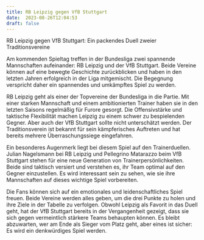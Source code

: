 ```yaml
---
title: RB Leipzig gegen VfB Stuttgart
date:  2023-08-26T12:04:53
draft: false
---
```


RB Leipzig gegen VfB Stuttgart: Ein packendes Duell zweier Traditionsvereine

Am kommenden Spieltag treffen in der Bundesliga zwei spannende Mannschaften aufeinander: RB Leipzig und der VfB Stuttgart. Beide Vereine können auf eine bewegte Geschichte zurückblicken und haben in den letzten Jahren erfolgreich in der Liga mitgemischt. Die Begegnung verspricht daher ein spannendes und umkämpftes Spiel zu werden.

RB Leipzig geht als einer der Topvereine der Bundesliga in die Partie. Mit einer starken Mannschaft und einem ambitionierten Trainer haben sie in den letzten Saisons regelmäßig für Furore gesorgt. Die Offensivstärke und taktische Flexibilität machen Leipzig zu einem schwer zu bespielenden Gegner. Aber auch der VfB Stuttgart sollte nicht unterschätzt werden. Der Traditionsverein ist bekannt für sein kämpferisches Auftreten und hat bereits mehrere Überraschungssiege eingefahren.

Ein besonderes Augenmerk liegt bei diesem Spiel auf den Trainerduellen. Julian Nagelsmann bei RB Leipzig und Pellegrino Matarazzo beim VfB Stuttgart stehen für eine neue Generation von Trainerpersönlichkeiten. Beide sind taktisch versiert und verstehen es, ihr Team optimal auf den Gegner einzustellen. Es wird interessant sein zu sehen, wie sie ihre Mannschaften auf dieses wichtige Spiel vorbereiten.

Die Fans können sich auf ein emotionales und leidenschaftliches Spiel freuen. Beide Vereine werden alles geben, um die drei Punkte zu holen und ihre Ziele in der Tabelle zu verfolgen. Obwohl Leipzig als Favorit in das Duell geht, hat der VfB Stuttgart bereits in der Vergangenheit gezeigt, dass sie sich gegen vermeintlich stärkere Teams behaupten können. Es bleibt abzuwarten, wer am Ende als Sieger vom Platz geht, aber eines ist sicher: Es wird ein denkwürdiges Spiel werden.
